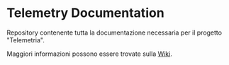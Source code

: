 # Telemetry Documentation
Repository contenente tutta la documentazione necessaria per il progetto "Telemetria".

Maggiori informazioni possono essere trovate sulla [Wiki](https://github.com/metis-vela-unipd/telemetry-central-unit/wiki).
